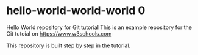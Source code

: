 # hello-world-world-world 0
Hello World repository for Git tutorial
This is an example repository for the Git tutoial on https://www.w3schools.com

This repository is built step by step in the tutorial.
